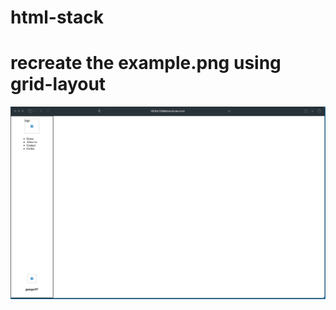 # html-stack

# recreate the example.png using grid-layout

![Screenshot](./Screenshot%202022-12-17%20alle%2010.46.51.png)
